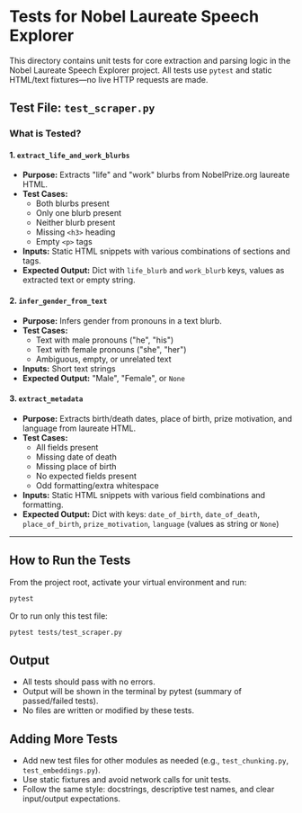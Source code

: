 # Tests for Nobel Laureate Speech Explorer

This directory contains unit tests for core extraction and parsing logic in the Nobel Laureate Speech Explorer project. All tests use `pytest` and static HTML/text fixtures—no live HTTP requests are made.

## Test File: `test_scraper.py`

### What is Tested?

#### 1. `extract_life_and_work_blurbs`
- **Purpose:** Extracts "life" and "work" blurbs from NobelPrize.org laureate HTML.
- **Test Cases:**
  - Both blurbs present
  - Only one blurb present
  - Neither blurb present
  - Missing `<h3>` heading
  - Empty `<p>` tags
- **Inputs:** Static HTML snippets with various combinations of sections and tags.
- **Expected Output:** Dict with `life_blurb` and `work_blurb` keys, values as extracted text or empty string.

#### 2. `infer_gender_from_text`
- **Purpose:** Infers gender from pronouns in a text blurb.
- **Test Cases:**
  - Text with male pronouns ("he", "his")
  - Text with female pronouns ("she", "her")
  - Ambiguous, empty, or unrelated text
- **Inputs:** Short text strings
- **Expected Output:** "Male", "Female", or `None`

#### 3. `extract_metadata`
- **Purpose:** Extracts birth/death dates, place of birth, prize motivation, and language from laureate HTML.
- **Test Cases:**
  - All fields present
  - Missing date of death
  - Missing place of birth
  - No expected fields present
  - Odd formatting/extra whitespace
- **Inputs:** Static HTML snippets with various field combinations and formatting.
- **Expected Output:** Dict with keys: `date_of_birth`, `date_of_death`, `place_of_birth`, `prize_motivation`, `language` (values as string or `None`)

---

## How to Run the Tests

From the project root, activate your virtual environment and run:

```bash
pytest
```

Or to run only this test file:

```bash
pytest tests/test_scraper.py
```

## Output
- All tests should pass with no errors.
- Output will be shown in the terminal by pytest (summary of passed/failed tests).
- No files are written or modified by these tests.

## Adding More Tests
- Add new test files for other modules as needed (e.g., `test_chunking.py`, `test_embeddings.py`).
- Use static fixtures and avoid network calls for unit tests.
- Follow the same style: docstrings, descriptive test names, and clear input/output expectations. 